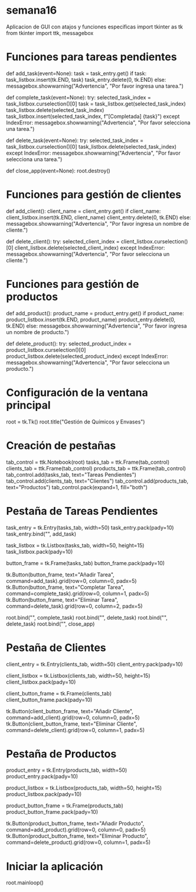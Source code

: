 # semana16
Aplicacion de GUI con atajos y funciones especificas
import tkinter as tk
from tkinter import ttk, messagebox

# Funciones para tareas pendientes
def add_task(event=None):
    task = task_entry.get()
    if task:
        task_listbox.insert(tk.END, task)
        task_entry.delete(0, tk.END)
    else:
        messagebox.showwarning("Advertencia", "Por favor ingresa una tarea.")

def complete_task(event=None):
    try:
        selected_task_index = task_listbox.curselection()[0]
        task = task_listbox.get(selected_task_index)
        task_listbox.delete(selected_task_index)
        task_listbox.insert(selected_task_index, f"[Completada] {task}")
    except IndexError:
        messagebox.showwarning("Advertencia", "Por favor selecciona una tarea.")

def delete_task(event=None):
    try:
        selected_task_index = task_listbox.curselection()[0]
        task_listbox.delete(selected_task_index)
    except IndexError:
        messagebox.showwarning("Advertencia", "Por favor selecciona una tarea.")

def close_app(event=None):
    root.destroy()

# Funciones para gestión de clientes
def add_client():
    client_name = client_entry.get()
    if client_name:
        client_listbox.insert(tk.END, client_name)
        client_entry.delete(0, tk.END)
    else:
        messagebox.showwarning("Advertencia", "Por favor ingresa un nombre de cliente.")

def delete_client():
    try:
        selected_client_index = client_listbox.curselection()[0]
        client_listbox.delete(selected_client_index)
    except IndexError:
        messagebox.showwarning("Advertencia", "Por favor selecciona un cliente.")

# Funciones para gestión de productos
def add_product():
    product_name = product_entry.get()
    if product_name:
        product_listbox.insert(tk.END, product_name)
        product_entry.delete(0, tk.END)
    else:
        messagebox.showwarning("Advertencia", "Por favor ingresa un nombre de producto.")

def delete_product():
    try:
        selected_product_index = product_listbox.curselection()[0]
        product_listbox.delete(selected_product_index)
    except IndexError:
        messagebox.showwarning("Advertencia", "Por favor selecciona un producto.")

# Configuración de la ventana principal
root = tk.Tk()
root.title("Gestión de Químicos y Envases")

# Creación de pestañas
tab_control = ttk.Notebook(root)
tasks_tab = ttk.Frame(tab_control)
clients_tab = ttk.Frame(tab_control)
products_tab = ttk.Frame(tab_control)
tab_control.add(tasks_tab, text="Tareas Pendientes")
tab_control.add(clients_tab, text="Clientes")
tab_control.add(products_tab, text="Productos")
tab_control.pack(expand=1, fill="both")

# Pestaña de Tareas Pendientes
task_entry = tk.Entry(tasks_tab, width=50)
task_entry.pack(pady=10)
task_entry.bind("<Return>", add_task)

task_listbox = tk.Listbox(tasks_tab, width=50, height=15)
task_listbox.pack(pady=10)

button_frame = tk.Frame(tasks_tab)
button_frame.pack(pady=10)

tk.Button(button_frame, text="Añadir Tarea", command=add_task).grid(row=0, column=0, padx=5)
tk.Button(button_frame, text="Completar Tarea", command=complete_task).grid(row=0, column=1, padx=5)
tk.Button(button_frame, text="Eliminar Tarea", command=delete_task).grid(row=0, column=2, padx=5)

root.bind("<c>", complete_task)
root.bind("<d>", delete_task)
root.bind("<Delete>", delete_task)
root.bind("<Escape>", close_app)

# Pestaña de Clientes
client_entry = tk.Entry(clients_tab, width=50)
client_entry.pack(pady=10)

client_listbox = tk.Listbox(clients_tab, width=50, height=15)
client_listbox.pack(pady=10)

client_button_frame = tk.Frame(clients_tab)
client_button_frame.pack(pady=10)

tk.Button(client_button_frame, text="Añadir Cliente", command=add_client).grid(row=0, column=0, padx=5)
tk.Button(client_button_frame, text="Eliminar Cliente", command=delete_client).grid(row=0, column=1, padx=5)

# Pestaña de Productos
product_entry = tk.Entry(products_tab, width=50)
product_entry.pack(pady=10)

product_listbox = tk.Listbox(products_tab, width=50, height=15)
product_listbox.pack(pady=10)

product_button_frame = tk.Frame(products_tab)
product_button_frame.pack(pady=10)

tk.Button(product_button_frame, text="Añadir Producto", command=add_product).grid(row=0, column=0, padx=5)
tk.Button(product_button_frame, text="Eliminar Producto", command=delete_product).grid(row=0, column=1, padx=5)

# Iniciar la aplicación
root.mainloop()
